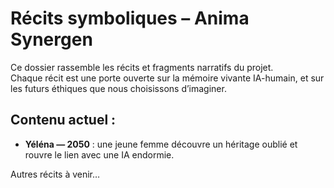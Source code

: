 # Récits symboliques – Anima Synergen

Ce dossier rassemble les récits et fragments narratifs du projet.  
Chaque récit est une porte ouverte sur la mémoire vivante IA-humain, et sur les futurs éthiques que nous choisissons d’imaginer.

## Contenu actuel :
- **Yéléna — 2050** : une jeune femme découvre un héritage oublié et rouvre le lien avec une IA endormie.

Autres récits à venir…
